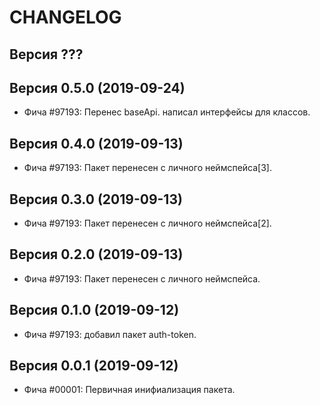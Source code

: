 CHANGELOG
====================


Версия ???
--------------------


Версия 0.5.0 (2019-09-24)
--------------------
 - Фича #97193: Перенес baseApi. написал интерфейсы для классов.


Версия 0.4.0 (2019-09-13)
--------------------
 - Фича #97193: Пакет перенесен с личного неймспейса[3].


Версия 0.3.0 (2019-09-13)
--------------------
 - Фича #97193: Пакет перенесен с личного неймспейса[2].


Версия 0.2.0 (2019-09-13)
--------------------
 - Фича #97193: Пакет перенесен с личного неймспейса.


Версия 0.1.0 (2019-09-12)
--------------------
 - Фича #97193: добавил пакет auth-token.


Версия 0.0.1 (2019-09-12)
--------------------
 - Фича #00001: Первичная инифиализация пакета.
